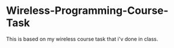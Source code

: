 # Wireless-Programming-Course-Task
This is based on my wireless course task that i'v done in class. 
